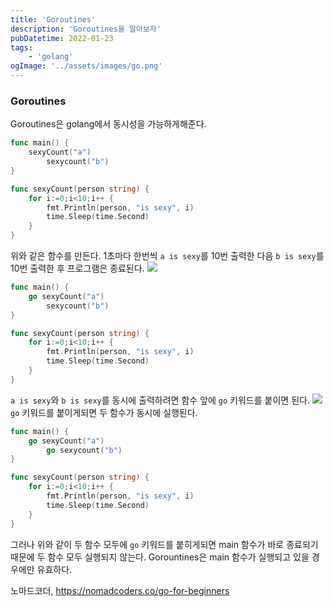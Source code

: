 ```yaml
---
title: 'Goroutines'
description: 'Goroutines을 알아보자'
pubDatetime: 2022-01-23
tags: 
	- 'golang'
ogImage: '../assets/images/go.png'
---
```


### Goroutines

Goroutines은 golang에서 동시성을 가능하게해준다.

```go
func main() {
	sexyCount("a")
    	sexycount("b")
}

func sexyCount(person string) {
	for i:=0;i<10;i++ {
    	fmt.Println(person, "is sexy", i)
        time.Sleep(time.Second)
    }
}
```

위와 같은 함수를 만든다.
1초마다 한번씩 `a is sexy`를 10번 출력한 다음 `b is sexy`를 10번 출력한 후 프로그램은 종료된다.
![](https://images.velog.io/images/hojin9622/post/98871474-3b05-464a-8331-633c3eebd0cf/Screen-Recording-2022-01-23-at-4.22.42-PM.gif)

```go
func main() {
	go sexyCount("a")
    	sexycount("b")
}

func sexyCount(person string) {
	for i:=0;i<10;i++ {
    	fmt.Println(person, "is sexy", i)
        time.Sleep(time.Second)
    }
}
```

`a is sexy`와 `b is sexy`를 동시에 출력하려면 함수 앞에 `go` 키워드를 붙이면 된다.
![](https://images.velog.io/images/hojin9622/post/cfb1e05b-d6f8-4e90-9adb-4fb76e806f1c/Screen-Recording-2022-01-23-at-5.23.42-PM.gif)
`go` 키워드를 붙이게되면 두 함수가 동시에 실행된다.

```go
func main() {
	go sexyCount("a")
    	go sexycount("b")
}

func sexyCount(person string) {
	for i:=0;i<10;i++ {
    	fmt.Println(person, "is sexy", i)
        time.Sleep(time.Second)
    }
}
```

그러나 위와 같이 두 함수 모두에 `go` 키워드를 붙히게되면 main 함수가 바로 종료되기 때문에 두 함수 모두 실행되지 않는다.
Gorountines은 main 함수가 실행되고 있을 경우에만 유효하다.

노마드코더, https://nomadcoders.co/go-for-beginners
